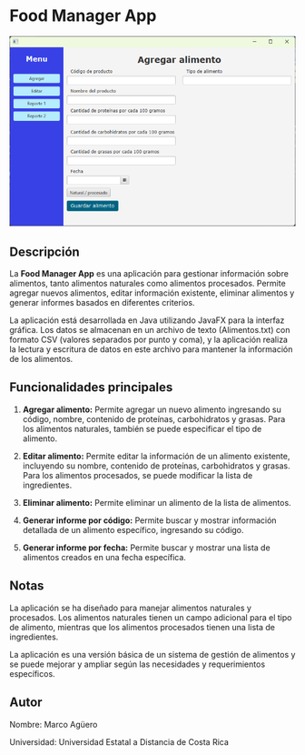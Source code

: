 # Food Manager App

![Imagen de la aplicación](./food_manager-app.png)

## Descripción

La **Food Manager App** es una aplicación para gestionar información sobre alimentos, tanto alimentos naturales como alimentos procesados. Permite agregar nuevos alimentos, editar información existente, eliminar alimentos y generar informes basados en diferentes criterios.

La aplicación está desarrollada en Java utilizando JavaFX para la interfaz gráfica. Los datos se almacenan en un archivo de texto (Alimentos.txt) con formato CSV (valores separados por punto y coma), y la aplicación realiza la lectura y escritura de datos en este archivo para mantener la información de los alimentos.

## Funcionalidades principales

1. **Agregar alimento:** Permite agregar un nuevo alimento ingresando su código, nombre, contenido de proteínas, carbohidratos y grasas. Para los alimentos naturales, también se puede especificar el tipo de alimento.

2. **Editar alimento:** Permite editar la información de un alimento existente, incluyendo su nombre, contenido de proteínas, carbohidratos y grasas. Para los alimentos procesados, se puede modificar la lista de ingredientes.

3. **Eliminar alimento:** Permite eliminar un alimento de la lista de alimentos.

4. **Generar informe por código:** Permite buscar y mostrar información detallada de un alimento específico, ingresando su código.

5. **Generar informe por fecha:** Permite buscar y mostrar una lista de alimentos creados en una fecha específica.

## Notas

La aplicación se ha diseñado para manejar alimentos naturales y procesados. Los alimentos naturales tienen un campo adicional para el tipo de alimento, mientras que los alimentos procesados tienen una lista de ingredientes.

La aplicación es una versión básica de un sistema de gestión de alimentos y se puede mejorar y ampliar según las necesidades y requerimientos específicos.

## Autor

Nombre: Marco Agüero

Universidad: Universidad Estatal a Distancia de Costa Rica
